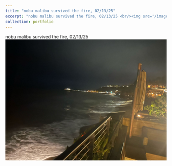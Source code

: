 ```yaml
---
title: "nobu malibu survived the fire, 02/13/25"
excerpt: "nobu malibu survived the fire, 02/13/25 <br/><img src='/images/nobumalibu.jpeg'>"
collection: portfolio
---
```


nobu malibu survived the fire, 02/13/25 <br/><img src='/images/nobumalibu.jpeg'>
